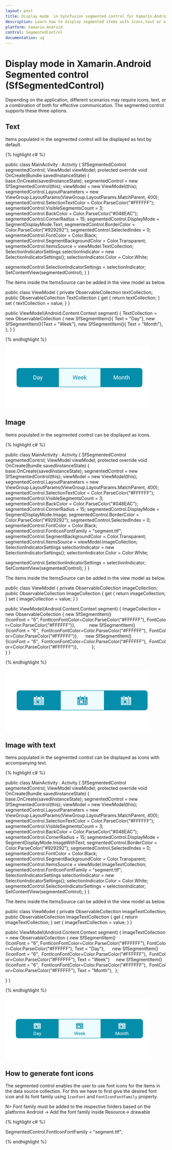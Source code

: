 ```yaml
---
layout: post
title: Display mode  in Syncfusion segmented control for Xamarin.Android
description: Learn how to display segmented items with icons,text or a combination of both icon and text in Segmented control
platform: Xamarin.Android
control: SegmentedControl
documentation: ug
---
```


# Display mode in Xamarin.Android Segmented control (SfSegmentedControl)

Depending on the application, different scenarios may require icons, text, or a combination of both for effective communication. The segmented control supports these three options.

## Text

Items populated in the segmented control will be displayed as text by default.

{% highlight c# %}

public class MainActivity : Activity
{
SfSegmentedControl segmentedControl;
ViewModel viewModel;
protected override void OnCreate(Bundle savedInstanceState)
{
base.OnCreate(savedInstanceState);
segmentedControl = new SfSegmentedControl(this);
viewModel = new ViewModel(this);
segmentedControl.LayoutParameters = new ViewGroup.LayoutParams(ViewGroup.LayoutParams.MatchParent, 400);
segmentedControl.SelectionTextColor = Color.ParseColor("#FFFFFF");
segmentedControl.VisibleSegmentsCount = 3;
segmentedControl.BackColor = Color.ParseColor("#048EAC");
segmentedControl.CornerRadius = 15;
segmentedControl.DisplayMode = SegmentDisplayMode.Text;
segmentedControl.BorderColor = Color.ParseColor("#929292");
segmentedControl.SelectedIndex = 0;
segmentedControl.FontColor = Color.Black;
segmentedControl.SegmentBackgroundColor = Color.Transparent;
segmentedControl.ItemsSource = viewModel.TextCollection;
SelectionIndicatorSettings selectionIndicator = new SelectionIndicatorSettings();
selectionIndicator.Color = Color.White;

segmentedControl.SelectionIndicatorSettings = selectionIndicator;
SetContentView(segmentedControl);
}
}

The items inside the ItemsSource can be added in the view model as below.

public class ViewModel
{
private ObservableCollection<SfSegmentItem> textCollection;
public ObservableCollection<SfSegmentItem> TextCollection
{
    get { return textCollection; }
    set { textCollection = value; }
}

public ViewModel(Android.Content.Context segment)
{
    TextCollection = new ObservableCollection<SfSegmentItem>
    {
    new SfSegmentItem(){ Text = "Day"},
    new SfSegmentItem(){Text = "Week"},
    new SfSegmentItem(){ Text = "Month"},
    };
}
}
    

{% endhighlight %}

![Xamarin.Android SfSegmentedControl with Text display mode](images/Display-mode/Xamarin_Android_Text.png)

## Image 

Items populated in the segmented control can be displayed as icons.

{% highlight c# %}

public class MainActivity : Activity
{
SfSegmentedControl segmentedControl;
ViewModel viewModel;
protected override void OnCreate(Bundle savedInstanceState)
{
base.OnCreate(savedInstanceState);
segmentedControl = new SfSegmentedControl(this);
viewModel = new ViewModel(this);
segmentedControl.LayoutParameters = new ViewGroup.LayoutParams(ViewGroup.LayoutParams.MatchParent, 400);
segmentedControl.SelectionTextColor = Color.ParseColor("#FFFFFF");
segmentedControl.VisibleSegmentsCount = 3;
segmentedControl.BackColor = Color.ParseColor("#048EAC");
segmentedControl.CornerRadius = 15;
segmentedControl.DisplayMode = SegmentDisplayMode.Image;
segmentedControl.BorderColor = Color.ParseColor("#929292");
segmentedControl.SelectedIndex = 0;
segmentedControl.FontColor = Color.Black;
segmentedControl.FontIconFontFamily = "segment.ttf";
segmentedControl.SegmentBackgroundColor = Color.Transparent;
segmentedControl.ItemsSource = viewModel.ImageCollection;
SelectionIndicatorSettings selectionIndicator = new SelectionIndicatorSettings();
selectionIndicator.Color = Color.White;

segmentedControl.SelectionIndicatorSettings = selectionIndicator;
SetContentView(segmentedControl);
}
}

The items inside the ItemsSource can be added in the view model as below.

public class ViewModel
{
private ObservableCollection<SfSegmentItem> imageCollection;
public ObservableCollection<SfSegmentItem> ImageCollection
{
    get { return imageCollection; }
    set { imageCollection = value; }
}

public ViewModel(Android.Content.Context segment)
{
ImageCollection = new ObservableCollection<SfSegmentItem>
{
new SfSegmentItem(){IconFont = "6", FontIconFontColor=Color.ParseColor("#FFFFFF"), FontColor=Color.ParseColor("#FFFFFF")},          
new SfSegmentItem(){IconFont = "6",  FontIconFontColor=Color.ParseColor("#FFFFFF"),  FontColor=Color.ParseColor("#FFFFFF")},     
new SfSegmentItem(){IconFont = "6",  FontIconFontColor=Color.ParseColor("#FFFFFF"),  FontColor=Color.ParseColor("#FFFFFF")},          
};  
}
}
    

{% endhighlight %}

![Xamarin.Android SfSegmentedControl with Image display mode](images/Display-mode/Xamarin_Android_Image.png)

## Image with text

Items populated in the segmented control can be displayed as icons with accompanying text.

{% highlight c# %}

public class MainActivity : Activity
{
SfSegmentedControl segmentedControl;
ViewModel viewModel;
protected override void OnCreate(Bundle savedInstanceState)
{
base.OnCreate(savedInstanceState);
segmentedControl = new SfSegmentedControl(this);
viewModel = new ViewModel(this);
segmentedControl.LayoutParameters = new ViewGroup.LayoutParams(ViewGroup.LayoutParams.MatchParent, 400);
segmentedControl.SelectionTextColor = Color.ParseColor("#FFFFFF");
segmentedControl.VisibleSegmentsCount = 3;
segmentedControl.BackColor = Color.ParseColor("#048EAC");
segmentedControl.CornerRadius = 15;
segmentedControl.DisplayMode = SegmentDisplayMode.ImageWithText;
segmentedControl.BorderColor = Color.ParseColor("#929292");
segmentedControl.SelectedIndex = 0;
segmentedControl.FontColor = Color.Black;
segmentedControl.SegmentBackgroundColor = Color.Transparent;
segmentedControl.ItemsSource = viewModel.ImageTextCollection;
segmentedControl.FontIconFontFamily = "segment.ttf";
SelectionIndicatorSettings selectionIndicator = new SelectionIndicatorSettings();
selectionIndicator.Color = Color.White;
segmentedControl.SelectionIndicatorSettings = selectionIndicator;
SetContentView(segmentedControl);
}
}

The items inside the ItemsSource can be added in the view model as below.

public class ViewModel
{
private ObservableCollection<SfSegmentItem> imageTextCollection;
public ObservableCollection<SfSegmentItem> ImageTextCollection
{
    get { return imageTextCollection; }
    set { imageTextCollection = value; }
}

public ViewModel(Android.Content.Context segment)
{
ImageTextCollection = new ObservableCollection<SfSegmentItem>
{
new SfSegmentItem(){IconFont = "6", FontIconFontColor=Color.ParseColor("#FFFFFF"), FontColor=Color.ParseColor("#FFFFFF"), Text = "Day"},     
new SfSegmentItem(){IconFont = "6",  FontIconFontColor=Color.ParseColor("#FFFFFF"),  FontColor=Color.ParseColor("#FFFFFF"), Text = "Week"}    
new SfSegmentItem(){IconFont = "6",  FontIconFontColor=Color.ParseColor("#FFFFFF"),  FontColor=Color.ParseColor("#FFFFFF"), Text = "Month"}, 
};
  
}
}

{% endhighlight %}

![Xamarin.Android SfSegmentedControl with Image and Text display mode](images/Display-mode/Xamarin_Android_ImagewithText.png)

## How to generate font icons

The segmented control enables the user to use font icons for the items in the data source collection. For this we have to first give the desired font icon and its font family using `IconFont` and `FontIconFontFamily` property.

N> Font family must be added to the respective folders based on the platforms 
Android -> Add the font family inside Resource-> drawable

{% highlight c# %}

SegmentedControl.FontIconFontFamily = "segment.ttf";

{% endhighlight %}

